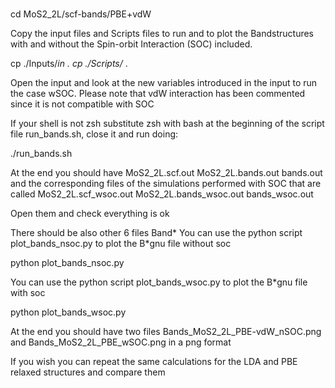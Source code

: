 #
cd MoS2_2L/scf-bands/PBE+vdW

Copy the input files and Scripts files to run and to plot the Bandstructures with and without 
the Spin-orbit Interaction (SOC) included.

cp ./Inputs/*in .
cp ./Scripts/* . 

Open the input and look at the new variables introduced in the input to run the case wSOC.
Please note that vdW interaction has been commented since it is not compatible with SOC

If your shell is not zsh substitute zsh with bash at the beginning of the script file
run_bands.sh,  close it  and run doing:

./run_bands.sh

At the end you should have  MoS2_2L.scf.out MoS2_2L.bands.out bands.out and the corresponding files of the simulations performed with SOC that are called 
MoS2_2L.scf_wsoc.out MoS2_2L.bands_wsoc.out bands_wsoc.out

Open them and check everything is ok

There should be also other 6 files Band* 
You can use the python script plot_bands_nsoc.py to plot the B*gnu file without soc

python plot_bands_nsoc.py
 
You can use the python script plot_bands_wsoc.py to plot the B*gnu file with soc

python plot_bands_wsoc.py

At the end you should have two files Bands_MoS2_2L_PBE-vdW_nSOC.png and Bands_MoS2_2L_PBE_wSOC.png in a png format 

If you wish you can repeat the same calculations for the LDA and PBE relaxed structures and compare them 
